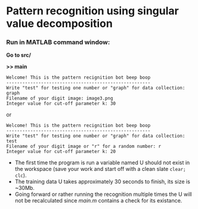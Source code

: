 # Pattern recognition using singular value decomposition
### Run in MATLAB command window: 
**Go to src/**

**>> main**
```
Welcome! This is the pattern recignition bot beep boop
------------------------------------------------------
Write "test" for testing one number or "graph" for data collection: graph
Filename of your digit image: image3.png
Integer value for cut-off parameter k: 30
```
or
```
Welcome! This is the pattern recignition bot beep boop
------------------------------------------------------
Write "test" for testing one number or "graph" for data collection: test
Filename of your digit image or "r" for a random number: r
Integer value for cut-off parameter k: 20
```
- The first time the program is run a variable named U should not exist in the workspace (save your work and start off with a clean slate `clear; clc`). 
- The training data U takes approximately 30 seconds to finish, its size is ~30Mb.
- Going forward or rather running the recognition multiple times the U will not be recalculated since *main.m* contains a check for its existance.